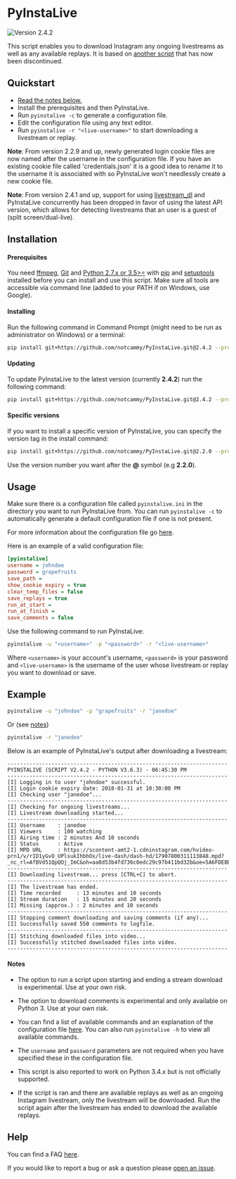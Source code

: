 # PyInstaLive
![Version 2.4.2](https://img.shields.io/badge/Version-2.4.2-pink.svg?style=for-the-badge)

This script enables you to download Instagram any ongoing livestreams as well as any available replays. It is based on [another script](https://github.com/taengstagram/instagram-livestream-downloader) that has now been discontinued. 


## Quickstart

- [Read the notes below.](https://github.com/notcammy/PyInstaLive#notes)
- Install the prerequisites and then PyInstaLive.
- Run `pyinstalive -c` to generate a configuration file.
- Edit the configuration file using any text editor.
- Run `pyinstalive -r "<live-username>"` to start downloading a livestream or replay.

**Note**: From version 2.2.9 and up, newly generated login cookie files are now named after the username in the configuration file. If you have an existing cookie file called 'credentials.json' it is a good idea to rename it to the username it is associated with so PyInstaLive won't needlessly create a new cookie file.

**Note**: From version 2.4.1 and up, support for using [livestream_dl](https://github.com/taengstagram/instagram-livestream-downloader) and PyInstaLive concurrently has been dropped in favor of using the latest API version, which allows for detecting livestreams that an user is a guest of (split screen/dual-live).


## Installation

#### Prerequisites
You need [ffmpeg](https://ffmpeg.org/download.html), [Git](https://git-scm.com/downloads) and [Python 2.7.x or 3.5>=](https://www.python.org/downloads/) with [pip](https://pip.pypa.io/en/stable/installing/) and [setuptools](https://packaging.python.org/tutorials/installing-packages/#install-pip-setuptools-and-wheel) installed before you can install and use this script. Make sure all tools are accessible via command line (added to your PATH if on Windows, use Google).

#### Installing

Run the following command in Command Prompt (might need to be run as administrator on Windows) or a terminal:
```bash
pip install git+https://github.com/notcammy/PyInstaLive.git@2.4.2 --process-dependency-links
```

#### Updating

To update PyInstaLive to the latest version (currently **2.4.2**) run the following command:

```bash
pip install git+https://github.com/notcammy/PyInstaLive.git@2.4.2 --process-dependency-links --upgrade
```

#### Specific versions

If you want to install a specific version of PyInstaLive, you can specify the version tag in the install command:

```bash
pip install git+https://github.com/notcammy/PyInstaLive.git@2.2.0 --process-dependency-links
```

Use the version number you want after the **@** symbol (e.g **2.2.0**).


## Usage
Make sure there is a configuration file called ``pyinstalive.ini`` in the directory you want to run PyInstaLive from.
You can run ```pyinstalive -c``` to automatically generate a default configuration file if one is not present.

For more information about the configuration file go  [here](https://github.com/notcammy/PyInstaLive/blob/master/MOREHELP.md#default-configuration-file).

Here is an example of a valid configuration file:
```ini
[pyinstalive]
username = johndoe
password = grapefruits
save_path = 
show_cookie_expiry = true
clear_temp_files = false
save_replays = true
run_at_start =
run_at_finish =
save_comments = false
```

Use the following command to run PyInstaLive:

```bash
pyinstalive -u "<username>" -p "<password>" -r "<live-username>"
```

Where ``<username>`` is your account's username, ``<password>`` is your password and ``<live-username>`` is the username of the user whose livestream or replay you want to download or save.

## Example
```bash
pyinstalive -u "johndoe" -p "grapefruits" -r "janedoe"
```
Or (see [notes](https://github.com/notcammy/PyInstaLive#notes))
```bash
pyinstalive -r "janedoe"
```

Below is an example of PyInstaLive's output after downloading a livestream:

```
----------------------------------------------------------------------
PYINSTALIVE (SCRIPT V2.4.2 - PYTHON V3.6.3) - 06:45:30 PM
----------------------------------------------------------------------
[I] Logging in to user "johndoe" successful.
[I] Login cookie expiry date: 2018-01-31 at 10:30:00 PM
[I] Checking user "janedoe"...
----------------------------------------------------------------------
[I] Checking for ongoing livestreams...
[I] Livestream downloading started...
----------------------------------------------------------------------
[I] Username    : janedoe
[I] Viewers     : 100 watching
[I] Airing time : 2 minutes And 10 seconds
[I] Status      : Active
[I] MPD URL     : https://scontent-amt2-1.cdninstagram.com/hvideo-prn1/v/rID1yGvO_UPlsukIhbhOx/live-dash/dash-hd/17907800311113848.mpd?_nc_rl=AfBVd51QpQOj_ImC&oh=aa8d53b4fd736c0edc29c97b411bd32b&oe=5A6FDE8B
----------------------------------------------------------------------
[I] Downloading livestream... press [CTRL+C] to abort.
----------------------------------------------------------------------
[I] The livestream has ended.
[I] Time recorded     : 13 minutes and 10 seconds
[I] Stream duration   : 15 minutes and 20 seconds
[I] Missing (approx.) : 2 minutes and 10 seconds
----------------------------------------------------------------------
[I] Stopping comment downloading and saving comments (if any)...
[I] Successfully saved 550 comments to logfile.
----------------------------------------------------------------------
[I] Stitching downloaded files into video...
[I] Successfully stitched downloaded files into video.
----------------------------------------------------------------------
```


#### Notes
- The option to run a script upon starting and ending a stream download is experimental. Use at your own risk.

- The option to download comments is experimental and only available on Python 3. Use at your own risk.

- You can find a list of available commands and an explanation of the configuration file [here](https://github.com/notcammy/PyInstaLive/blob/master/MOREHELP.md). You can also run `pyinstalive -h` to view all available commands. 

- The `username` and `password` parameters are not required when you have specified these in the configuration file.

- This script is also reported to work on Python 3.4.x but is not officially supported.

- If the script is ran and there are available replays as well as an ongoing Instagram livestream, only the livestream will be downloaded. Run the script again after the livestream has ended to download the available replays.


## Help
You can find a FAQ [here](https://github.com/notcammy/PyInstaLive/blob/master/FAQ.MD).

If you would like to report a bug or ask a question please [open an issue](https://github.com/notcammy/PyInstaLive/issues/new).
